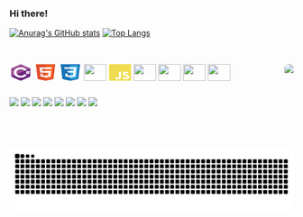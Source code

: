 ### Hi there! 

  [![Anurag's GitHub stats](https://github-readme-stats.vercel.app/api?username=VdszHun&show_icons=true&count_private=true&theme=tokyonight)](https://github.com/anuraghazra/github-readme-stats)
  [![Top Langs](https://github-readme-stats.vercel.app/api/top-langs/?username=VdszHun&show_icons=true&count_private=true&theme=tokyonight&layout=compact)](https://github.com/anuraghazra/github-readme-stats)

##

<div style="display: inline_block"><br>
  <img align="center" height="30" width="40" src="https://raw.githubusercontent.com/devicons/devicon/master/icons/csharp/csharp-original.svg">
  <img align="center" height="30" width="40" src="https://raw.githubusercontent.com/devicons/devicon/master/icons/html5/html5-original.svg">
  <img align="center" height="30" width="40" src="https://raw.githubusercontent.com/devicons/devicon/master/icons/css3/css3-original.svg">
  <img align="center" height="30" width="40" src="https://cdn.jsdelivr.net/gh/devicons/devicon/icons/bootstrap/bootstrap-original.svg" />
  <img align="center" height="30" width="40" src="https://raw.githubusercontent.com/devicons/devicon/master/icons/javascript/javascript-plain.svg">
  <img align="center" height="30" width="40" src="https://cdn.jsdelivr.net/gh/devicons/devicon/icons/mysql/mysql-original-wordmark.svg" />
  <img align="center" height="30" width="40" src="https://cdn.jsdelivr.net/gh/devicons/devicon/icons/ubuntu/ubuntu-plain.svg" />
  <img align="center" height="30" width="40" src="https://cdn.jsdelivr.net/gh/devicons/devicon/icons/debian/debian-original-wordmark.svg" />
  <img align="center" height="30" width="40" src="https://cdn.jsdelivr.net/gh/devicons/devicon/icons/discordjs/discordjs-original.svg" />
  <img align="right" height="150" style="border-radius:50px;" src="https://media.discordapp.net/attachments/804315558421594123/981292251185569823/gwain-saga-gs.gif">  
</div>

##

<div> 
  <a href="https://www.youtube.com/channel/UCvOiRMvGy7ytuZrodpQmXnA/" target="_blank"><img src="https://img.shields.io/badge/YouTube-FF0000?style=for-the-badge&logo=youtube&logoColor=white" target="_blank"></a>
 	<a href="https://www.twitch.tv/vdszhun" target="_blank"><img src="https://img.shields.io/badge/Twitch-9146FF?style=for-the-badge&logo=twitch&logoColor=white" target="_blank"></a>
 <a href="https://discord.com/" target="_blank"><img src="https://img.shields.io/badge/Discord-7289DA?style=for-the-badge&logo=discord&logoColor=white" target="_blank"></a> 
  <a href = "mailto:vdszdavid@gmail.com"><img src="https://img.shields.io/badge/-Gmail-%23333?style=for-the-badge&logo=gmail&logoColor=white" target="_blank"></a>
  <a href = "https://www.reddit.com/user/VdszHun"><img src="https://img.shields.io/badge/Reddit-FF4500?style=for-the-badge&logo=reddit&logoColor=white" target="_blank"></a>
  <a href = "https://twitter.com/Vdsz_17_Hun"><img src="https://img.shields.io/badge/Twitter-1DA1F2?style=for-the-badge&logo=twitter&logoColor=white" target="_blank"></a>
  <a href = "https://open.spotify.com/user/uysy7imb8zbz1kyi5ynrdt6mr"><img src="https://img.shields.io/badge/Spotify-1ED760?&style=for-the-badge&logo=spotify&logoColor=white" target="_blank"></a>
  <a href = "https://soundcloud.com/user-992830942"><img src="https://img.shields.io/badge/SoundCloud-FF3300?style=for-the-badge&logo=soundcloud&logoColor=white" target="_blank"></a>
  
  ![Snake animation](https://github.com/VdszHun/VdszHun/blob/output/github-contribution-grid-snake.svg)
  
</div>

